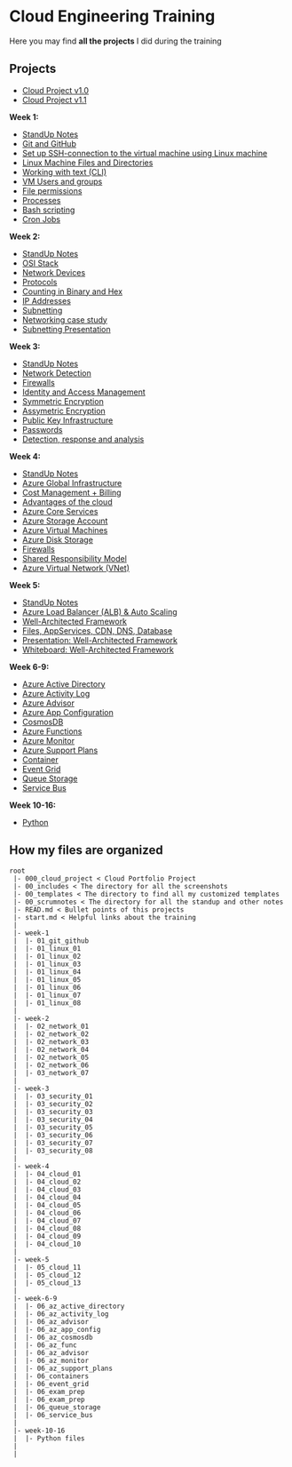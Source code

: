 # Cloud Engineering Training

Here you may find **all the projects** I did during the training

## Projects

- [Cloud Project v1.0](https://github.com/techgrounds/techgrounds-anj-dtmr/tree/main/000_cloud_project/v1.0)
- [Cloud Project v1.1](https://github.com/techgrounds/techgrounds-anj-dtmr/tree/main/000_cloud_project/v1.1)

**Week 1:**

- [StandUp Notes](https://github.com/techgrounds/techgrounds-anj-dtmr/tree/main/00_scrumnotes/week-1-scrumnotes)
- [Git and GitHub](https://github.com/techgrounds/techgrounds-anj-dtmr/blob/main/week-1/01_git_github.md)
- [Set up SSH-connection to the virtual machine using Linux machine](https://github.com/techgrounds/techgrounds-anj-dtmr/blob/main/week-1/01_linux_01.md)
- [Linux Machine Files and Directories](https://github.com/techgrounds/techgrounds-anj-dtmr/blob/main/week-1/01_linux_02.md)
- [Working with text (CLI)](https://github.com/techgrounds/techgrounds-anj-dtmr/blob/main/week-1/01_linux_03.md)
- [VM Users and groups](https://github.com/techgrounds/techgrounds-anj-dtmr/blob/main/week-1/01_linux_04.md)
- [File permissions](https://github.com/techgrounds/techgrounds-anj-dtmr/blob/main/week-1/01_linux_05.md)
- [Processes](https://github.com/techgrounds/techgrounds-anj-dtmr/blob/main/week-1/01_linux_06.md)
- [Bash scripting](https://github.com/techgrounds/techgrounds-anj-dtmr/blob/main/week-1/01_linux_07.md)
- [Cron Jobs](https://github.com/techgrounds/techgrounds-anj-dtmr/blob/main/week-1/01_linux_08.md)

**Week 2:**

- [StandUp Notes](https://github.com/techgrounds/techgrounds-anj-dtmr/tree/main/00_scrumnotes/week-2-scrumnotes)
- [OSI Stack](https://github.com/techgrounds/techgrounds-anj-dtmr/blob/main/week-2/02_network_01.md)
- [Network Devices](https://github.com/techgrounds/techgrounds-anj-dtmr/blob/main/week-2/02_network_02.md)
- [Protocols](https://github.com/techgrounds/techgrounds-anj-dtmr/blob/main/week-2/02_network_03.md)
- [Counting in Binary and Hex](https://github.com/techgrounds/techgrounds-anj-dtmr/blob/main/week-2/02_network_04.md)
- [IP Addresses](https://github.com/techgrounds/techgrounds-anj-dtmr/blob/main/week-2/02_network_05.md)
- [Subnetting](https://github.com/techgrounds/techgrounds-anj-dtmr/blob/main/week-2/02_network_06.md)
- [Networking case study](https://github.com/techgrounds/techgrounds-anj-dtmr/blob/main/week-2/03_network_07.md)
- [Subnetting Presentation](https://www.canva.com/design/DAFgCHe6Xbc/Tqp50zekrvO3GKFVojH6oQ/edit?analyticsCorrelationId=603ff8f7-2f7e-4212-bfc5-a303ee06036b)

**Week 3:**

- [StandUp Notes](https://github.com/techgrounds/techgrounds-anj-dtmr/tree/main/00_scrumnotes/week-3-scrumnotes)
- [Network Detection](https://github.com/techgrounds/techgrounds-anj-dtmr/blob/main/week-3/03_security_01.md)
- [Firewalls](https://github.com/techgrounds/techgrounds-anj-dtmr/blob/main/week-3/03_security_02.md)
- [Identity and Access Management](https://github.com/techgrounds/techgrounds-anj-dtmr/blob/main/week-3/03_security_03.md)
- [Symmetric Encryption](https://github.com/techgrounds/techgrounds-anj-dtmr/blob/main/week-3/03_security_04.md)
- [Assymetric Encryption](https://github.com/techgrounds/techgrounds-anj-dtmr/blob/main/week-3/03_security_05.md)
- [Public Key Infrastructure](https://github.com/techgrounds/techgrounds-anj-dtmr/blob/main/week-3/03_security_06.md)
- [Passwords](https://github.com/techgrounds/techgrounds-anj-dtmr/blob/main/week-3/03_security_07.md)
- [Detection, response and analysis](https://github.com/techgrounds/techgrounds-anj-dtmr/blob/main/week-3/03_security_08.md)

**Week 4:**

- [StandUp Notes](https://github.com/techgrounds/techgrounds-anj-dtmr/tree/main/00_scrumnotes/week-4-scrumnotes)
- [Azure Global Infrastructure](https://github.com/techgrounds/techgrounds-anj-dtmr/blob/main/week-4/04_cloud_01.md)
- [Cost Management + Billing](https://github.com/techgrounds/techgrounds-anj-dtmr/blob/main/week-4/04_cloud_02.md)
- [Advantages of the cloud](https://github.com/techgrounds/techgrounds-anj-dtmr/blob/main/week-4/04_cloud_03.md)
- [Azure Core Services](https://github.com/techgrounds/techgrounds-anj-dtmr/blob/main/week-4/04_cloud_04.md)
- [Azure Storage Account](https://github.com/techgrounds/techgrounds-anj-dtmr/blob/main/week-4/04_cloud_05.md)
- [Azure Virtual Machines](https://github.com/techgrounds/techgrounds-anj-dtmr/blob/main/week-4/04_cloud_06.md)
- [Azure Disk Storage](https://github.com/techgrounds/techgrounds-anj-dtmr/blob/main/week-4/04_cloud_07.md)
- [Firewalls](https://github.com/techgrounds/techgrounds-anj-dtmr/blob/main/week-4/04_cloud_08.md)
- [Shared Responsibility Model](https://github.com/techgrounds/techgrounds-anj-dtmr/blob/main/week-4/04_cloud_09.md)
- [Azure Virtual Network (VNet)](https://github.com/techgrounds/techgrounds-anj-dtmr/blob/main/week-4/04_cloud_10.md)

**Week 5:**

- [StandUp Notes](https://github.com/techgrounds/techgrounds-anj-dtmr/tree/main/00_scrumnotes/week-5-scrumnotes)
- [Azure Load Balancer (ALB) & Auto Scaling](https://github.com/techgrounds/techgrounds-anj-dtmr/blob/main/week-5/05_cloud_11.md)
- [Well-Architected Framework](https://github.com/techgrounds/techgrounds-anj-dtmr/blob/main/week-5/05_cloud_12.md)
- [Files, AppServices, CDN, DNS, Database](https://github.com/techgrounds/techgrounds-anj-dtmr/blob/main/week-5/05_cloud_13.md)
- [Presentation: Well-Architected Framework](https://prezi.com/view/1px1mtg95K0WUB755HMx/)
- [Whiteboard: Well-Architected Framework](https://jamboard.google.com/d/1iKdx4dlijen6sJTonqlaV7g54Xf6aHNwU2jVQrIUrwo/edit?usp=sharing)

**Week 6-9:**

- [Azure Active Directory](https://github.com/techgrounds/techgrounds-anj-dtmr/blob/main/week-6-9/06_az_active_directory.md)
- [Azure Activity Log](https://github.com/techgrounds/techgrounds-anj-dtmr/blob/main/week-6-9/06_az_activity_log.md)
- [Azure Advisor](https://github.com/techgrounds/techgrounds-anj-dtmr/blob/main/week-6-9/06_az_advisor.md)
- [Azure App Configuration](https://github.com/techgrounds/techgrounds-anj-dtmr/blob/main/week-6-9/06_az_app_config.md)
- [CosmosDB](https://github.com/techgrounds/techgrounds-anj-dtmr/blob/main/week-6-9/06_az_cosmosdb.md)
- [Azure Functions](https://github.com/techgrounds/techgrounds-anj-dtmr/blob/main/week-6-9/06_az_func.md)
- [Azure Monitor](https://github.com/techgrounds/techgrounds-anj-dtmr/blob/main/week-6-9/06_az_monitor.md)
- [Azure Support Plans](https://github.com/techgrounds/techgrounds-anj-dtmr/blob/main/week-6-9/06_az_support_plans.md)
- [Container](https://github.com/techgrounds/techgrounds-anj-dtmr/blob/main/week-6-9/06_containers.md)
- [Event Grid](https://github.com/techgrounds/techgrounds-anj-dtmr/blob/main/week-6-9/06_event_grid.md)
- [Queue Storage](https://github.com/techgrounds/techgrounds-anj-dtmr/blob/main/week-6-9/06_queue_storage.md)
- [Service Bus](https://github.com/techgrounds/techgrounds-anj-dtmr/blob/main/week-6-9/06_service_bus.md)

**Week 10-16:**
- [Python](https://github.com/techgrounds/techgrounds-anj-dtmr/tree/main/week-10-16)


## How my files are organized

```
root
 |- 000_cloud_project < Cloud Portfolio Project
 |- 00_includes < The directory for all the screenshots
 |- 00_templates < The directory to find all my customized templates
 |- 00_scrumnotes < The directory for all the standup and other notes
 |- READ.md < Bullet points of this projects
 |- start.md < Helpful links about the training
 |
 |- week-1
 |  |- 01_git_github
 |  |- 01_linux_01
 |  |- 01_linux_02
 |  |- 01_linux_03
 |  |- 01_linux_04
 |  |- 01_linux_05
 |  |- 01_linux_06
 |  |- 01_linux_07
 |  |- 01_linux_08
 |
 |- week-2
 |  |- 02_network_01
 |  |- 02_network_02
 |  |- 02_network_03
 |  |- 02_network_04
 |  |- 02_network_05
 |  |- 02_network_06
 |  |- 03_network_07
 |
 |- week-3
 |  |- 03_security_01
 |  |- 03_security_02
 |  |- 03_security_03
 |  |- 03_security_04
 |  |- 03_security_05
 |  |- 03_security_06
 |  |- 03_security_07
 |  |- 03_security_08
 |
 |- week-4
 |  |- 04_cloud_01
 |  |- 04_cloud_02
 |  |- 04_cloud_03
 |  |- 04_cloud_04
 |  |- 04_cloud_05
 |  |- 04_cloud_06
 |  |- 04_cloud_07
 |  |- 04_cloud_08
 |  |- 04_cloud_09
 |  |- 04_cloud_10
 |
 |- week-5
 |  |- 05_cloud_11
 |  |- 05_cloud_12
 |  |- 05_cloud_13
 |
 |- week-6-9
 |  |- 06_az_active_directory
 |  |- 06_az_activity_log
 |  |- 06_az_advisor
 |  |- 06_az_app_config
 |  |- 06_az_cosmosdb
 |  |- 06_az_func
 |  |- 06_az_advisor
 |  |- 06_az_monitor
 |  |- 06_az_support_plans
 |  |- 06_containers
 |  |- 06_event_grid
 |  |- 06_exam_prep
 |  |- 06_exam_prep
 |  |- 06_queue_storage
 |  |- 06_service_bus
 |
 |- week-10-16
 |  |- Python files
 |
 |
```
